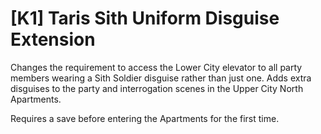 # [K1] Taris Sith Uniform Disguise Extension
Changes the requirement to access the Lower City elevator to all party members wearing a Sith Soldier disguise rather than just one. Adds extra disguises to the party and interrogation scenes in the Upper City North Apartments. 

Requires a save before entering the Apartments for the first time.

